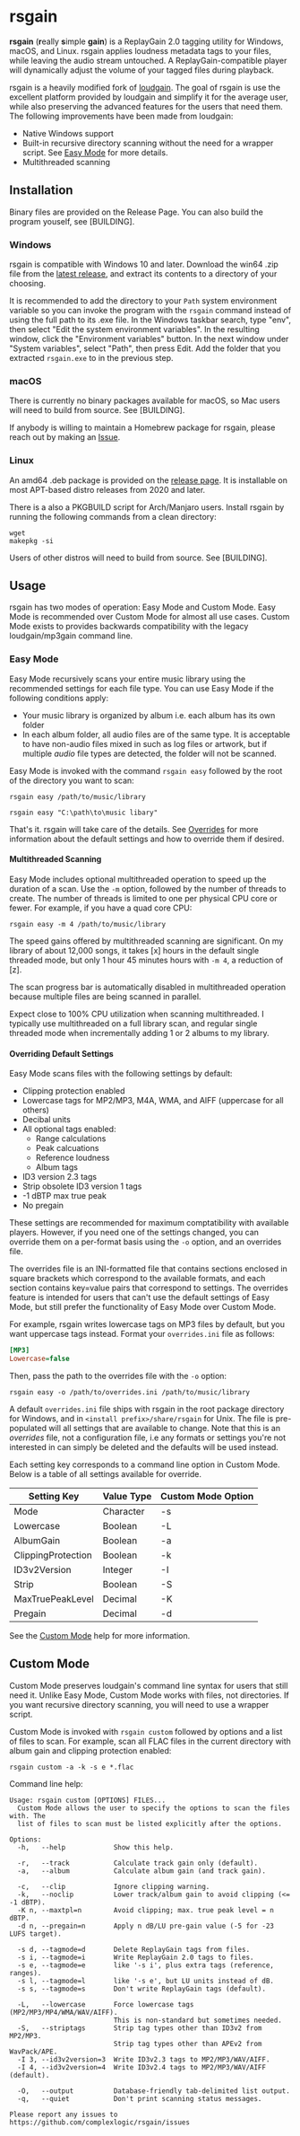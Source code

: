 # rsgain
**rsgain** (**r**eally **s**imple **gain**) is a ReplayGain 2.0 tagging utility for Windows, macOS, and Linux. rsgain applies loudness metadata tags to your files, while leaving the audio stream untouched. A ReplayGain-compatible player will dynamically adjust the volume of your tagged files during playback.

rsgain is a heavily modified fork of [loudgain](https://github.com/Moonbase59/loudgain). The goal of rsgain is use the excellent platform provided by loudgain and simplify it for the average user, while also preserving the advanced features for the users that need them. The following improvements have been made from loudgain:
- Native Windows support
- Built-in recursive directory scanning without the need for a wrapper script. See [Easy Mode](#easy-mode) for more details.
- Multithreaded scanning

## Installation
Binary files are provided on the Release Page. You can also build the program youself, see [BUILDING].

### Windows
rsgain is compatible with Windows 10 and later. Download the win64 .zip file from the [latest release](https://github.com/complexlogic/rsgain/releases/latest), and extract its contents to a directory of your choosing. 

It is recommended to add the directory to your `Path` system environment variable so you can invoke the program with the `rsgain` command instead of using the full path to its .exe file. In the Windows taskbar search, type "env", then select "Edit the system environment variables". In the resulting window, click the "Environment variables" button. In the next window under "System variables", select "Path", then press Edit. Add the folder that you extracted `rsgain.exe` to in the previous step.

### macOS
There is currently no binary packages available for macOS, so Mac users will need to build from source. See [BUILDING].

If anybody is willing to maintain a Homebrew package for rsgain, please reach out by making an [Issue](https://github.com/complexlogic/rsgain/issues).

### Linux
An amd64 .deb package is provided on the [release page](https://github.com/complexlogic/rsgain/releases/latest). It is installable on most APT-based distro releases from 2020 and later.

There is a also a PKGBUILD script for Arch/Manjaro users. Install rsgain by running the following commands from a clean directory:
```
wget
makepkg -si
```

Users of other distros will need to build from source. See [BUILDING].

## Usage
rsgain has two modes of operation: Easy Mode and Custom Mode. Easy Mode is recommended over Custom Mode for almost all use cases. Custom Mode exists to provides backwards compatibility with the legacy loudgain/mp3gain command line.

### Easy Mode
Easy Mode recursively scans your entire music library using the recommended settings for each file type. You can use Easy Mode if the following conditions apply:
- Your music library is organized by album i.e. each album has its own folder
- In each album folder, all audio files are of the same type. It is acceptable to have non-audio files mixed in such as log files or artwork, but if multiple *audio* file types are detected, the folder will not be scanned.

Easy Mode is invoked with the command `rsgain easy` followed by the root of the directory you want to scan:
```
rsgain easy /path/to/music/library
```
```
rsgain easy "C:\path\to\music libary"
```
That's it. rsgain will take care of the details. See [Overrides](#overriding-default-settings) for more information about the default settings and how to override them if desired.

#### Multithreaded Scanning
Easy Mode includes optional multithreaded operation to speed up the duration of a scan. Use the `-m` option, followed by the number of threads to create. The number of threads is limited to one per physical CPU core or fewer. For example, if you have a quad core CPU:
```
rsgain easy -m 4 /path/to/music/library
``` 
The speed gains offered by multithreaded scanning are significant. On my library of about 12,000 songs, it takes [x] hours in the default single threaded mode, but only 1 hour 45 minutes hours with `-m 4`, a reduction of [z].

The scan progress bar is automatically disabled in multithreaded operation because multiple files are being scanned in parallel. 

Expect close to 100% CPU utilization when scanning multithreaded. I typically use multithreaded on a full library scan, and regular single threaded mode when incrementally adding 1 or 2 albums to my library.

#### Overriding Default Settings
Easy Mode scans files with the following settings by default:
- Clipping protection enabled
- Lowercase tags for MP2/MP3, M4A, WMA, and AIFF (uppercase for all others)
- Decibal units
- All optional tags enabled:
	+ Range calculations
	+ Peak calcuations
	+ Reference loudness
	+ Album tags
- ID3 version 2.3 tags
- Strip obsolete ID3 version 1 tags
- -1 dBTP max true peak
- No pregain

These settings are recommended for maximum comptatibility with available players. However, if you need one of the settings changed, you can override them on a per-format basis using the `-o` option, and an overrides file.

The overrides file is an INI-formatted file that contains sections enclosed in square brackets which correspond to the available formats, and each section contains key=value pairs that correspond to settings. The overrides feature is intended for users that can't use the default settings of Easy Mode, but still prefer the functionality of Easy Mode over Custom Mode.

For example, rsgain writes lowercase tags on MP3 files by default, but you want uppercase tags instead. Format your `overrides.ini` file as follows:
```INI
[MP3]
Lowercase=false
```
Then, pass the path to the overrides file with the `-o` option:

```
rsgain easy -o /path/to/overrides.ini /path/to/music/library
```
A default `overrides.ini` file ships with rsgain in the root package directory for Windows, and in `<install prefix>/share/rsgain` for Unix. The file is pre-populated will all settings that are available to change. Note that this is an *overrides* file, not a configuration file, i.e any formats or settings you're not interested in can simply be deleted and the defaults will be used instead.

Each setting key corresponds to a command line option in Custom Mode. Below is a table of all settings available for override.

|Setting Key | Value Type | Custom Mode Option|
|------------|------------|-------------------|
|Mode|Character|-s|
|Lowercase|Boolean|-L|
|AlbumGain|Boolean|-a|
|ClippingProtection|Boolean|-k|
|ID3v2Version|Integer|-I|
|Strip|Boolean|-S|
|MaxTruePeakLevel|Decimal|-K|
|Pregain|Decimal|-d|

See the [Custom Mode](#custom-mode) help for more information.

## Custom Mode
Custom Mode preserves loudgain's command line syntax for users that still need it. Unlike Easy Mode, Custom Mode works with files, not directories. If you want recursive directory scanning, you will need to use a wrapper script.

Custom Mode is invoked with `rsgain custom` followed by options and a list of files to scan. For example, scan all FLAC files in the current directory with album gain and clipping protection enabled:
 ```
 rsgain custom -a -k -s e *.flac
 ```

Command line help:
```
Usage: rsgain custom [OPTIONS] FILES...
  Custom Mode allows the user to specify the options to scan the files with. The
  list of files to scan must be listed explicitly after the options.

Options:
  -h,   --help            Show this help.

  -r,   --track           Calculate track gain only (default).
  -a,   --album           Calculate album gain (and track gain).

  -c,   --clip            Ignore clipping warning.
  -k,   --noclip          Lower track/album gain to avoid clipping (<= -1 dBTP).
  -K n, --maxtpl=n        Avoid clipping; max. true peak level = n dBTP.
  -d n, --pregain=n       Apply n dB/LU pre-gain value (-5 for -23 LUFS target).

  -s d, --tagmode=d       Delete ReplayGain tags from files.
  -s i, --tagmode=i       Write ReplayGain 2.0 tags to files.
  -s e, --tagmode=e       like '-s i', plus extra tags (reference, ranges).
  -s l, --tagmode=l       like '-s e', but LU units instead of dB.
  -s s, --tagmode=s       Don't write ReplayGain tags (default).

  -L,   --lowercase       Force lowercase tags (MP2/MP3/MP4/WMA/WAV/AIFF).
                          This is non-standard but sometimes needed.
  -S,   --striptags       Strip tag types other than ID3v2 from MP2/MP3.
                          Strip tag types other than APEv2 from WavPack/APE.
  -I 3, --id3v2version=3  Write ID3v2.3 tags to MP2/MP3/WAV/AIFF.
  -I 4, --id3v2version=4  Write ID3v2.4 tags to MP2/MP3/WAV/AIFF (default).

  -O,   --output          Database-friendly tab-delimited list output.
  -q,   --quiet           Don't print scanning status messages.

Please report any issues to https://github.com/complexlogic/rsgain/issues
```